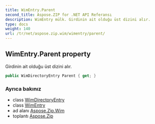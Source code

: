 ```yaml
---
title: WimEntry.Parent
second_title: Aspose.ZIP for .NET API Referansı
description: WimEntry mülk. Girdinin ait olduğu üst dizini alır.
type: docs
weight: 140
url: /tr/net/aspose.zip.wim/wimentry/parent/
---
```

## WimEntry.Parent property

Girdinin ait olduğu üst dizini alır.

```csharp
public WimDirectoryEntry Parent { get; }
```

### Ayrıca bakınız

* class [WimDirectoryEntry](../../wimdirectoryentry/)
* class [WimEntry](../)
* ad alanı [Aspose.Zip.Wim](../../wimentry/)
* toplantı [Aspose.Zip](../../../)


